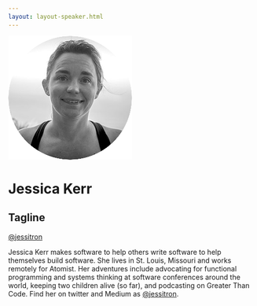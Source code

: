 ```yaml
---
layout: layout-speaker.html
---
```


<div class="container section featured-speaker">
  <div class="row">
    <div class="col-xs-12 col-sm-2 img-container">
      <img class="speaker-page-img" src="../img/speakers/Jessica-Kerr-ON.png">
    </div>
    <div class="col-xs-12 col-sm-10 copy-container">
      <h1 class="speaker-header">Jessica Kerr</h1>
      <h2 class="speaker-subtitle">Tagline</h2>
      <p class="copy"><a class="speaker-handle" href="https://twitter.com/jessitron" target="_blank">@jessitron</a></p>
      <p class="copy">Jessica Kerr makes software to help others write software to help themselves build software. She lives in St. Louis, Missouri and works remotely for Atomist. Her adventures include advocating for functional programming and systems thinking at software conferences around the world, keeping two children alive (so far), and podcasting on Greater Than Code. Find her on twitter and Medium as <a href="https://twitter.comjessitron">@jessitron</a>.</p>
      <!--<a class="btn" href="https://ti.to/explore-ddd-conference/2017">Buy Tickets</a>-->
    </div>
  </div>
</div>